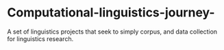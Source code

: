 # Computational-linguistics-journey-
A set of linguistics projects that seek to simply corpus, and data collection for linguistics research. 
